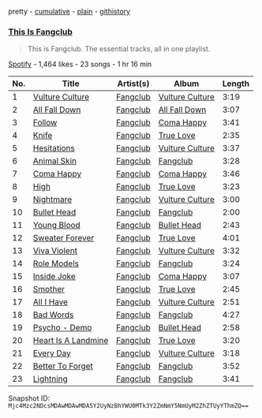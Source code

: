 pretty - [cumulative](/playlists/cumulative/37i9dQZF1DZ06evO0NBIL7.md) - [plain](/playlists/plain/37i9dQZF1DZ06evO0NBIL7) - [githistory](https://github.githistory.xyz/mackorone/spotify-playlist-archive/blob/main/playlists/plain/37i9dQZF1DZ06evO0NBIL7)

### [This Is Fangclub](https://open.spotify.com/playlist/37i9dQZF1DZ06evO0NBIL7)

> This is Fangclub\. The essential tracks, all in one playlist.

[Spotify](https://open.spotify.com/user/spotify) - 1,464 likes - 23 songs - 1 hr 16 min

| No. | Title | Artist(s) | Album | Length |
|---|---|---|---|---|
| 1 | [Vulture Culture](https://open.spotify.com/track/1e58Lv9zzEcX5t9PYFWhZO) | [Fangclub](https://open.spotify.com/artist/1rT2DYzj3q6QnrxaqF4jnN) | [Vulture Culture](https://open.spotify.com/album/7xM1rBcqR7CXC6cVelRRpe) | 3:19 |
| 2 | [All Fall Down](https://open.spotify.com/track/6cijsAY72S4JJrA4RSFn1i) | [Fangclub](https://open.spotify.com/artist/1rT2DYzj3q6QnrxaqF4jnN) | [All Fall Down](https://open.spotify.com/album/3I0SRk2cx5R8JVlBNIX7yg) | 3:07 |
| 3 | [Follow](https://open.spotify.com/track/4osnZvjbd0nDYYLotiP4ps) | [Fangclub](https://open.spotify.com/artist/1rT2DYzj3q6QnrxaqF4jnN) | [Coma Happy](https://open.spotify.com/album/6QhOK8ASSEafbqLRoifCnn) | 3:41 |
| 4 | [Knife](https://open.spotify.com/track/7nYdaV5VZvuYFCvQQBjWBN) | [Fangclub](https://open.spotify.com/artist/1rT2DYzj3q6QnrxaqF4jnN) | [True Love](https://open.spotify.com/album/5v2BvPmSkaLs5aSYadJ40q) | 2:35 |
| 5 | [Hesitations](https://open.spotify.com/track/2ulg6v1K4pj8Pf6xzNAZGi) | [Fangclub](https://open.spotify.com/artist/1rT2DYzj3q6QnrxaqF4jnN) | [Vulture Culture](https://open.spotify.com/album/7xM1rBcqR7CXC6cVelRRpe) | 3:37 |
| 6 | [Animal Skin](https://open.spotify.com/track/3meRt7aFNpF6oEGlVHe9K3) | [Fangclub](https://open.spotify.com/artist/1rT2DYzj3q6QnrxaqF4jnN) | [Fangclub](https://open.spotify.com/album/7qAly8EOqcaG4xjSlH75f8) | 3:28 |
| 7 | [Coma Happy](https://open.spotify.com/track/3PRA9QSYQjNJk5EGEiIlLS) | [Fangclub](https://open.spotify.com/artist/1rT2DYzj3q6QnrxaqF4jnN) | [Coma Happy](https://open.spotify.com/album/6QhOK8ASSEafbqLRoifCnn) | 3:46 |
| 8 | [High](https://open.spotify.com/track/12RaagYNB2IjIDzE7fRFKe) | [Fangclub](https://open.spotify.com/artist/1rT2DYzj3q6QnrxaqF4jnN) | [True Love](https://open.spotify.com/album/5v2BvPmSkaLs5aSYadJ40q) | 3:23 |
| 9 | [Nightmare](https://open.spotify.com/track/3Li4rMcFQisVPnw7nmfX7N) | [Fangclub](https://open.spotify.com/artist/1rT2DYzj3q6QnrxaqF4jnN) | [Vulture Culture](https://open.spotify.com/album/7xM1rBcqR7CXC6cVelRRpe) | 3:00 |
| 10 | [Bullet Head](https://open.spotify.com/track/161dgbbuAbrtAT5RV2trhN) | [Fangclub](https://open.spotify.com/artist/1rT2DYzj3q6QnrxaqF4jnN) | [Fangclub](https://open.spotify.com/album/7qAly8EOqcaG4xjSlH75f8) | 2:00 |
| 11 | [Young Blood](https://open.spotify.com/track/2FGDUtevCco1pUEzomho3z) | [Fangclub](https://open.spotify.com/artist/1rT2DYzj3q6QnrxaqF4jnN) | [Bullet Head](https://open.spotify.com/album/4mAztvpmTbElHVxPovWSIG) | 2:43 |
| 12 | [Sweater Forever](https://open.spotify.com/track/10YXcqDShIS3lewg8ldRw2) | [Fangclub](https://open.spotify.com/artist/1rT2DYzj3q6QnrxaqF4jnN) | [True Love](https://open.spotify.com/album/5v2BvPmSkaLs5aSYadJ40q) | 4:01 |
| 13 | [Viva Violent](https://open.spotify.com/track/6q4clEp8vrma0ywWTys1u4) | [Fangclub](https://open.spotify.com/artist/1rT2DYzj3q6QnrxaqF4jnN) | [Vulture Culture](https://open.spotify.com/album/7xM1rBcqR7CXC6cVelRRpe) | 3:32 |
| 14 | [Role Models](https://open.spotify.com/track/5dDguee73zfJMY9zmG0euw) | [Fangclub](https://open.spotify.com/artist/1rT2DYzj3q6QnrxaqF4jnN) | [Fangclub](https://open.spotify.com/album/7qAly8EOqcaG4xjSlH75f8) | 3:24 |
| 15 | [Inside Joke](https://open.spotify.com/track/1hiwRdBC9i80riLD0qn9Xp) | [Fangclub](https://open.spotify.com/artist/1rT2DYzj3q6QnrxaqF4jnN) | [Coma Happy](https://open.spotify.com/album/6QhOK8ASSEafbqLRoifCnn) | 3:07 |
| 16 | [Smother](https://open.spotify.com/track/0UyJzQAVx5FS31p4JXqddU) | [Fangclub](https://open.spotify.com/artist/1rT2DYzj3q6QnrxaqF4jnN) | [True Love](https://open.spotify.com/album/5v2BvPmSkaLs5aSYadJ40q) | 2:45 |
| 17 | [All I Have](https://open.spotify.com/track/0rmS4JGPXQuXUk8ZCIksIJ) | [Fangclub](https://open.spotify.com/artist/1rT2DYzj3q6QnrxaqF4jnN) | [Vulture Culture](https://open.spotify.com/album/7xM1rBcqR7CXC6cVelRRpe) | 2:51 |
| 18 | [Bad Words](https://open.spotify.com/track/01lrUfvimjGgJTA4sat6kU) | [Fangclub](https://open.spotify.com/artist/1rT2DYzj3q6QnrxaqF4jnN) | [Fangclub](https://open.spotify.com/album/7qAly8EOqcaG4xjSlH75f8) | 4:27 |
| 19 | [Psycho \- Demo](https://open.spotify.com/track/7wzUVLEfDMTHZZaxae04fs) | [Fangclub](https://open.spotify.com/artist/1rT2DYzj3q6QnrxaqF4jnN) | [Bullet Head](https://open.spotify.com/album/4mAztvpmTbElHVxPovWSIG) | 2:58 |
| 20 | [Heart Is A Landmine](https://open.spotify.com/track/3CzKhlBa4VQOu05ykJAro0) | [Fangclub](https://open.spotify.com/artist/1rT2DYzj3q6QnrxaqF4jnN) | [True Love](https://open.spotify.com/album/5v2BvPmSkaLs5aSYadJ40q) | 3:20 |
| 21 | [Every Day](https://open.spotify.com/track/3o8UQtesePTnARKOkjo71f) | [Fangclub](https://open.spotify.com/artist/1rT2DYzj3q6QnrxaqF4jnN) | [Vulture Culture](https://open.spotify.com/album/7xM1rBcqR7CXC6cVelRRpe) | 3:18 |
| 22 | [Better To Forget](https://open.spotify.com/track/01V86NvJiv4c8yFqCWk4U3) | [Fangclub](https://open.spotify.com/artist/1rT2DYzj3q6QnrxaqF4jnN) | [Fangclub](https://open.spotify.com/album/7qAly8EOqcaG4xjSlH75f8) | 3:52 |
| 23 | [Lightning](https://open.spotify.com/track/3C7J7Tm6F8XTnCeRMPMBNt) | [Fangclub](https://open.spotify.com/artist/1rT2DYzj3q6QnrxaqF4jnN) | [Fangclub](https://open.spotify.com/album/7qAly8EOqcaG4xjSlH75f8) | 3:41 |

Snapshot ID: `Mjc4Mzc2NDcsMDAwMDAwMDA5Y2UyNzBhYWU0MTk3Y2ZmNmY5NmUyM2ZhZTUyYThmZQ==`
